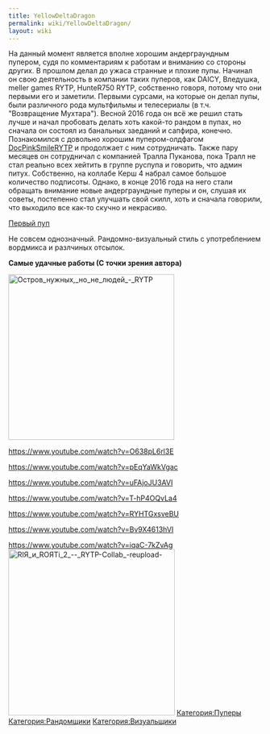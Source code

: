 ```yaml
---
title: YellowDeltaDragon
permalink: wiki/YellowDeltaDragon/
layout: wiki
---
```


На данный момент является вполне хорошим андерграундным пупером, судя по
комментариям к работам и вниманию со стороны других. В прошлом делал до
ужаса странные и плохие пупы. Начинал он свою деятельность в компании
таких пуперов, как DAICY, Вледушка, meller games RYTP, HunteR750 RYTP,
собственно говоря, потому что они первыми его и заметили. Первыми
сурсами, на которые он делал пупы, были различного рода мультфильмы и
телесериалы (в т.ч. "Возвращение Мухтара"). Весной 2016 года он всё же
решил стать лучше и начал пробовать делать хоть какой-то рандом в пупах,
но сначала он состоял из банальных заеданий и сапфира, конечно.
Познакомился с довольно хорошим пупером-олдфагом
[DocPinkSmileRYTP](/wiki/DoctorSmiler "wikilink") и продолжает с ним
сотрудничать. Также пару месяцев он сотрудничал с компанией Тралла
Пуканова, пока Тралл не стал реально всех хейтить в группе руспупа и
говорить, что админ питух. Собственно, на коллабе Керш 4 набрал самое
большое количество подписоты. Однако, в конце 2016 года на него стали
обращать внимание новые андерграундные пуперы и он, слушая их советы,
постепенно стал улучшать свой скилл, хоть и сначала говорили, что
выходило все как-то скучно и некрасиво.

[Первый пуп](https://www.youtube.com/watch?v=bNCqlWdpymc)

Не совсем однозначный. Рандомно-визуальный стиль с употреблением
вордмикса и разлчиных отсылок.

**Самые удачные работы (С точки зрения автора)**

<img src="Остров_нужных,_но_не_людей_-_RYTP" title="fig:Остров_нужных,_но_не_людей_-_RYTP" width="329" height="329" alt="Остров_нужных,_но_не_людей_-_RYTP" />
<https://www.youtube.com/watch?v=Bv9X4613hVI>

<https://www.youtube.com/watch?v=O638pL6rl3E>

<https://www.youtube.com/watch?v=pEqYaWkVgac>

<https://www.youtube.com/watch?v=uFAjoJU3AVI>

<https://www.youtube.com/watch?v=T-hP4OQvLa4>

<https://www.youtube.com/watch?v=RYHTGxsveBU>

<https://www.youtube.com/watch?v=Bv9X4613hVI>

<https://www.youtube.com/watch?v=iqaC-7kZvAg><img src="RIЯ_и_ROЯTi_2_--_RYTP-Collab_-reupload-" title="fig:RIЯ_и_ROЯTi_2_--_RYTP-Collab_-reupload-" width="330" height="330" alt="RIЯ_и_ROЯTi_2_--_RYTP-Collab_-reupload-" />
[Категория:Пуперы](Категория:Пуперы "wikilink")
[Категория:Рандомщики](Категория:Рандомщики "wikilink")
[Категория:Визуальщики](Категория:Визуальщики "wikilink")
